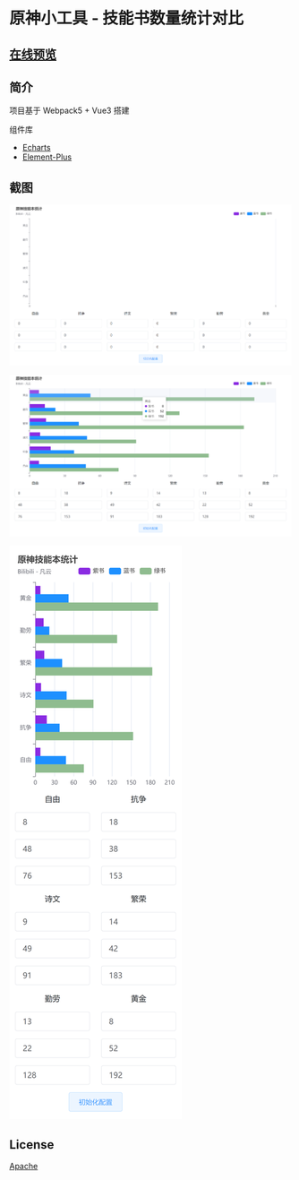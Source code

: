 # 原神小工具 - 技能书数量统计对比

## <a target="_blank" href="https://lcybff.github.io/helper/genshin/SkillsEcharts">在线预览</a>

## 简介

项目基于 Webpack5 + Vue3 搭建

组件库

- [Echarts](https://echarts.apache.org/zh)
- [Element-Plus](https://element-plus.gitee.io/#/zh-CN)

## 截图

![PC预览1](./screenshot/1.png)

![PC预览2](./screenshot/2.png)

![手机预览](./screenshot/3.png)

## License

[Apache](./LICENSE)